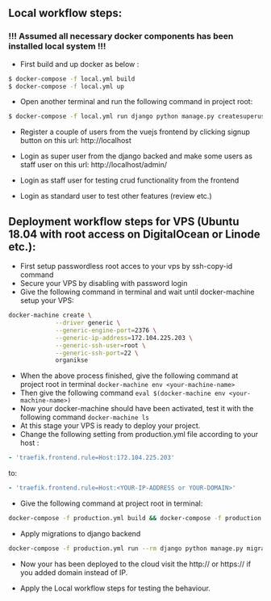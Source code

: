 ## Local workflow steps:

### !!! Assumed all necessary docker components has been installed local system !!!

- First build and up docker as below :

```sh
$ docker-compose -f local.yml build
$ docker-compose -f local.yml up
```

- Open another terminal and run the following command in project root:

```sh
$ docker-compose -f local.yml run django python manage.py createsuperuser
```

- Register a couple of users from the vuejs frontend by clicking signup button on this url:
  http://localhost

- Login as super user from the django backed and make some users as staff user on this url:
  http://localhost/admin/

- Login as staff user for testing crud functionality from the frontend
- Login as standard user to test other features (review etc.)

## Deployment workflow steps for VPS (Ubuntu 18.04 with root access on DigitalOcean or Linode etc.):

- First setup passwordless root acces to your vps by ssh-copy-id command
- Secure your VPS by disabling with password login
- Give the following command in terminal and wait until docker-machine setup your VPS:

```sh
docker-machine create \
             --driver generic \
             --generic-engine-port=2376 \
             --generic-ip-address=172.104.225.203 \
             --generic-ssh-user=root \
             --generic-ssh-port=22 \
             organikse
```

- When the above process finished, give the following command at project root in terminal `docker-machine env <your-machine-name>`
- Then give the following command `eval $(docker-machine env <your-machine-name>)`
- Now your docker-machine should have been activated, test it with the following command `docker-machine ls`
- At this stage your VPS is ready to deploy your project.
- Change the following setting from production.yml file according to your host :

```yml
- 'traefik.frontend.rule=Host:172.104.225.203'
```

to:

```yml
- 'traefik.frontend.rule=Host:<YOUR-IP-ADDRESS or YOUR-DOMAIN>'
```

- Give the following command at project root in terminal:

```sh
docker-compose -f production.yml build && docker-compose -f production.yml up -d
```

- Apply migrations to django backend

```sh
docker-compose -f production.yml run --rm django python manage.py migrate
```

- Now your has been deployed to the cloud visit the http://<YOUR-IP-ADDRESS> or https://<YOUR-DOMAIN>
  if you added domain instead of IP.

- Apply the Local workflow steps for testing the behaviour.

